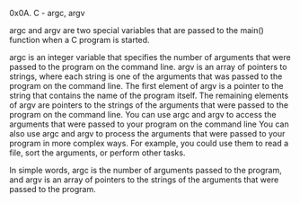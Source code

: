 0x0A. C - argc, argv

argc and argv are two special variables that are passed to the main() function when a C program is started.

argc is an integer variable that specifies the number of arguments that were passed to the program on the command line.
argv is an array of pointers to strings, where each string is one of the arguments that was passed to the program on the command line.
The first element of argv is a pointer to the string that contains the name of the program itself. The remaining elements of argv are pointers to the strings of the arguments that were passed to the program on the command line.
You can use argc and argv to access the arguments that were passed to your program on the command line
You can also use argc and argv to process the arguments that were passed to your program in more complex ways. For example, you could use them to read a file, sort the arguments, or perform other tasks.

In simple words, argc is the number of arguments passed to the program, and argv is an array of pointers to the strings of the arguments that were passed to the program.
